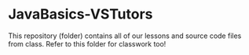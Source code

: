 # JavaBasics-VSTutors
This repository (folder) contains all of our lessons and source code files from class. Refer to this folder for classwork too!
